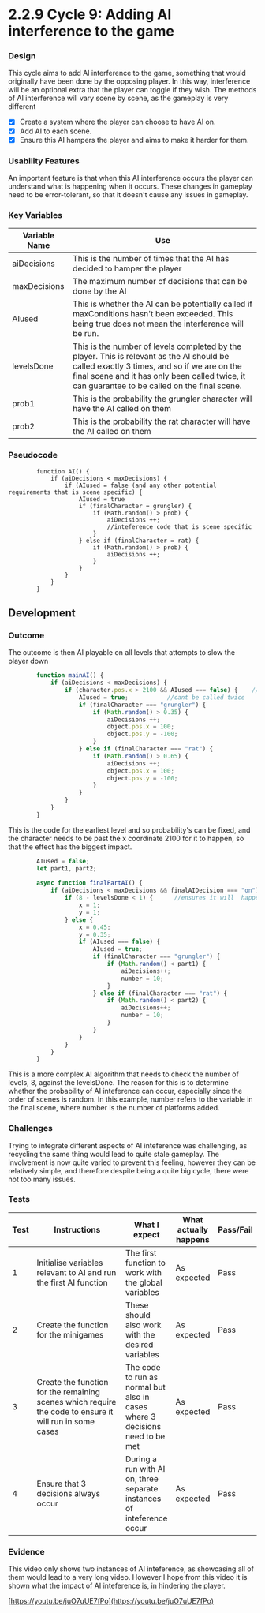 # 2.2.9 Cycle 9: Adding AI interference to the game

### Design

This cycle aims to add AI interference to the game, something that would originally have been done by the opposing player. In this way, interference will be an optional extra that the player can toggle if they wish. The methods of AI interference will vary scene by scene, as the gameplay is very different

* [x] Create a system where the player can choose to have AI on.
* [x] Add AI to each scene.
* [x] Ensure this AI hampers the player and aims to make it harder for them.

### Usability Features

An important feature is that when this AI interference occurs the player can understand what is happening when it occurs. These changes in gameplay need to be error-tolerant, so that it doesn't cause any issues in gameplay.

### Key Variables

| Variable Name | Use                                                                                                                                                                                                                                         |
| ------------- | ------------------------------------------------------------------------------------------------------------------------------------------------------------------------------------------------------------------------------------------- |
| aiDecisions   | This is the number of times that the AI has decided to hamper the player                                                                                                                                                                    |
| maxDecisions  | The maximum number of decisions that can be done by the AI                                                                                                                                                                                  |
| AIused        | This is whether the AI can be potentially called if maxConditions hasn't been exceeded. This being true does not mean the interference will be run.                                                                                         |
| levelsDone    | This is the number of levels completed by the player. This is relevant as the AI should be called exactly 3 times, and so if we are on the final scene and it has only been called twice, it can guarantee to be called on the final scene. |
| prob1         | This is the probability the grungler character will have the AI called on them                                                                                                                                                              |
| prob2         | This is the probability the rat character will have the AI called on them                                                                                                                                                                   |

### Pseudocode

```
        function AI() {
            if (aiDecisions < maxDecisions) {
                if (AIused = false (and any other potential requirements that is scene specific) {
                    AIused = true
                    if (finalCharacter = grungler) {
                        if (Math.random() > prob) {
                            aiDecisions ++;
                            //inteference code that is scene specific
                        }
                    } else if (finalCharacter = rat) {
                        if (Math.random() > prob) {
                            aiDecisions ++;
                        }                
                    }
                }
            }
        }
```

## Development

### Outcome

The outcome is then AI playable on all levels that attempts to slow the player down

```javascript
        function mainAI() {
            if (aiDecisions < maxDecisions) {          
                if (character.pos.x > 2100 && AIused === false) {    //box position
                    AIused = true;           //cant be called twice
                    if (finalCharacter === "grungler") {
                        if (Math.random() > 0.35) {
                            aiDecisions ++;
                            object.pos.x = 100;
                            object.pos.y = -100;
                        }
                    } else if (finalCharacter === "rat") {
                        if (Math.random() > 0.65) {
                            aiDecisions ++;
                            object.pos.x = 100;
                            object.pos.y = -100;
                        }                
                    }
                }
            }
        }
```

This is the code for the earliest level and so probability's can be fixed, and the character needs to be past the x coordinate 2100 for it to happen, so that the effect has the biggest impact.

```javascript
        AIused = false;
        let part1, part2; 
        
        async function finalPartAI() {
            if (aiDecisions < maxDecisions && finalAIDecision === "on") {
                if (8 - levelsDone < 1) {      //ensures it will  happen
                    x = 1;
                    y = 1;
                } else {
                    x = 0.45;
                    y = 0.35;
                    if (AIused === false) {
                        AIused = true;
                        if (finalCharacter === "grungler") {
                            if (Math.random() < part1) {
                                aiDecisions++;
                                number = 10;
                            }
                        } else if (finalCharacter === "rat") {
                            if (Math.random() < part2) {
                                aiDecisions++;
                                number = 10;
                            }
                        }
                    }
                }
            }
        }
```

This is a more complex AI algorithm that needs to check the number of levels, 8, against the levelsDone. The reason for this is to determine whether the probability of AI inteference can occur, especially since the order of scenes is random. In this example, number refers to the variable in the final scene, where number is the number of platforms added.

### Challenges

Trying to integrate different aspects of AI inteference was challenging, as recycling the same thing would lead to quite stale gameplay. The involvement is now quite varied to prevent this feeling, however they can be relatively simple, and therefore despite being a quite big cycle, there were not too many issues.

### Tests

<table><thead><tr><th>Test</th><th width="182">Instructions</th><th>What I expect</th><th>What actually happens</th><th>Pass/Fail</th></tr></thead><tbody><tr><td>1</td><td>Initialise variables relevant to AI and run the first AI function</td><td>The first function to work with the global variables</td><td>As expected</td><td>Pass</td></tr><tr><td>2</td><td>Create the function for the minigames</td><td>These should also work with the desired variables</td><td>As expected</td><td>Pass</td></tr><tr><td>3</td><td>Create the function for the remaining scenes which require the code to ensure it will run in some cases</td><td>The code to run as normal but also in cases where 3 decisions need to be met</td><td>As expected</td><td>Pass</td></tr><tr><td>4</td><td>Ensure that 3 decisions always occur</td><td>During a run with AI on, three separate instances of inteference occur</td><td>As expected</td><td>Pass</td></tr></tbody></table>

### Evidence

This video only shows two instances of AI inteference, as showcasing all of them would lead to a very long video. However I hope from this video it is shown what the impact of AI inteference is, in hindering the player.

[https://youtu.be/juO7uUE7fPo](https://youtu.be/juO7uUE7fPo)

